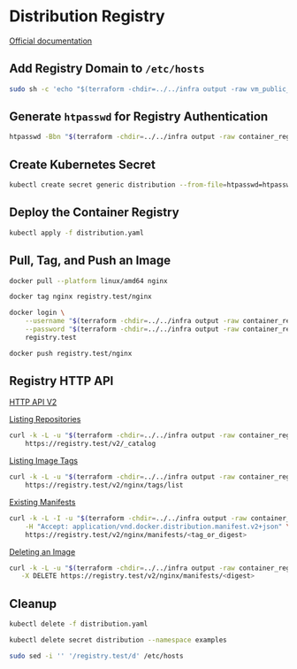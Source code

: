 # Distribution Registry

[Official documentation](https://distribution.github.io/distribution/)

## Add Registry Domain to `/etc/hosts`

```bash
sudo sh -c 'echo "$(terraform -chdir=../../infra output -raw vm_public_ip) registry.test" >> /etc/hosts'
```

## Generate `htpasswd` for Registry Authentication

```bash
htpasswd -Bbn "$(terraform -chdir=../../infra output -raw container_registry_username)" "$(terraform -chdir=../../infra output -raw container_registry_password)" > htpasswd
```

## Create Kubernetes Secret

```bash
kubectl create secret generic distribution --from-file=htpasswd=htpasswd --namespace examples
```

## Deploy the Container Registry

```bash
kubectl apply -f distribution.yaml
```

## Pull, Tag, and Push an Image

```bash
docker pull --platform linux/amd64 nginx
```

```bash
docker tag nginx registry.test/nginx
```

```bash
docker login \
    --username "$(terraform -chdir=../../infra output -raw container_registry_username)" \
    --password "$(terraform -chdir=../../infra output -raw container_registry_password)" \
    registry.test
```

```bash
docker push registry.test/nginx
```

## Registry HTTP API

[HTTP API V2](https://distribution.github.io/distribution/spec/api/)

[Listing Repositories](https://distribution.github.io/distribution/spec/api/#listing-repositories)

```bash
curl -k -L -u "$(terraform -chdir=../../infra output -raw container_registry_username):$(terraform -chdir=../../infra output -raw container_registry_password)" \
    https://registry.test/v2/_catalog
```

[Listing Image Tags](https://distribution.github.io/distribution/spec/api/#listing-image-tags)

```bash
curl -k -L -u "$(terraform -chdir=../../infra output -raw container_registry_username):$(terraform -chdir=../../infra output -raw container_registry_password)" \
    https://registry.test/v2/nginx/tags/list
```

[Existing Manifests](https://distribution.github.io/distribution/spec/api/#existing-manifests)

```bash
curl -k -L -I -u "$(terraform -chdir=../../infra output -raw container_registry_username):$(terraform -chdir=../../infra output -raw container_registry_password)" \
    -H "Accept: application/vnd.docker.distribution.manifest.v2+json" \
    https://registry.test/v2/nginx/manifests/<tag_or_digest>
```

[Deleting an Image](https://distribution.github.io/distribution/spec/api/#deleting-an-image)

```bash
curl -k -L -u "$(terraform -chdir=../../infra output -raw container_registry_username):$(terraform -chdir=../../infra output -raw container_registry_password)" \
   -X DELETE https://registry.test/v2/nginx/manifests/<digest>
```

## Cleanup

```bash
kubectl delete -f distribution.yaml
```

```bash
kubectl delete secret distribution --namespace examples
```

```bash
sudo sed -i '' '/registry.test/d' /etc/hosts
```
